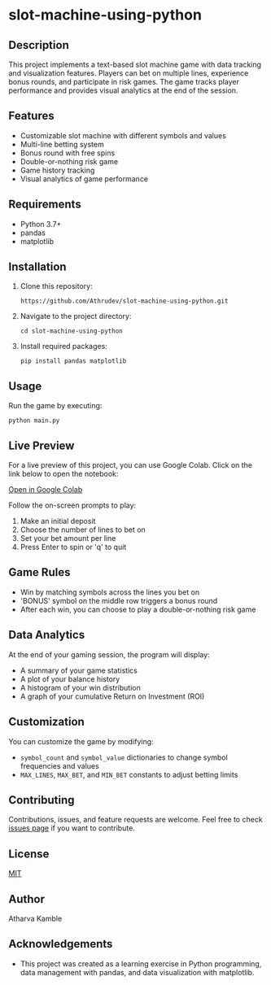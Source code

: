 # slot-machine-using-python

## Description
This project implements a text-based slot machine game with data tracking and visualization features. Players can bet on multiple lines, experience bonus rounds, and participate in risk games. The game tracks player performance and provides visual analytics at the end of the session.

## Features
- Customizable slot machine with different symbols and values
- Multi-line betting system
- Bonus round with free spins
- Double-or-nothing risk game
- Game history tracking
- Visual analytics of game performance

## Requirements
- Python 3.7+
- pandas
- matplotlib

## Installation
1. Clone this repository:
   ```
   https://github.com/Athrudev/slot-machine-using-python.git
   ```
2. Navigate to the project directory:
   ```
   cd slot-machine-using-python
   ```
3. Install required packages:
   ```
   pip install pandas matplotlib
   ```

## Usage
Run the game by executing:
```
python main.py
```

## Live Preview

For a live preview of this project, you can use Google Colab. Click on the link below to open the notebook:

[Open in Google Colab](https://colab.research.google.com/drive/1BDvpgEwmT6XnGz4KWSHR5KTBXJV5-Qn6?usp=sharing)



Follow the on-screen prompts to play:
1. Make an initial deposit
2. Choose the number of lines to bet on
3. Set your bet amount per line
4. Press Enter to spin or 'q' to quit

## Game Rules
- Win by matching symbols across the lines you bet on
- 'BONUS' symbol on the middle row triggers a bonus round
- After each win, you can choose to play a double-or-nothing risk game

## Data Analytics
At the end of your gaming session, the program will display:
- A summary of your game statistics
- A plot of your balance history
- A histogram of your win distribution
- A graph of your cumulative Return on Investment (ROI)

## Customization
You can customize the game by modifying:
- `symbol_count` and `symbol_value` dictionaries to change symbol frequencies and values
- `MAX_LINES`, `MAX_BET`, and `MIN_BET` constants to adjust betting limits

## Contributing
Contributions, issues, and feature requests are welcome. Feel free to check [issues page](https://github.com/Athrudev/slot-machine-using-python/issues) if you want to contribute.

## License
[MIT](https://choosealicense.com/licenses/mit/)

## Author
Atharva Kamble

## Acknowledgements
- This project was created as a learning exercise in Python programming, data management with pandas, and data visualization with matplotlib.
